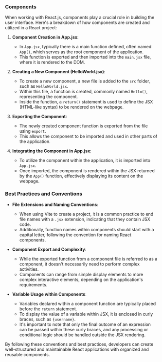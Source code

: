 ### Components

When working with React.js, components play a crucial role in building the user interface. Here's a breakdown of how components are created and utilized in a React project:

1. **Component Creation in App.jsx**:
   - In `App.jsx`, typically there is a main function defined, often named `App()`, which serves as the root component of the application.
   - This function is exported and then imported into the `main.jsx` file, where it is rendered to the DOM.

2. **Creating a New Component (HelloWorld.jsx)**:
   - To create a new component, a new file is added to the `src` folder, such as `HelloWorld.jsx`.
   - Within this file, a function is created, commonly named `Hello()`, representing the component.
   - Inside the function, a `return()` statement is used to define the JSX (HTML-like syntax) to be rendered on the webpage.

3. **Exporting the Component**:
   - The newly created component function is exported from the file using `export`.
   - This allows the component to be imported and used in other parts of the application.

4. **Integrating the Component in App.jsx**:
   - To utilize the component within the application, it is imported into `App.jsx`.
   - Once imported, the component is rendered within the JSX returned by the `App()` function, effectively displaying its content on the webpage.

### Best Practices and Conventions

- **File Extensions and Naming Conventions**:
  - When using Vite to create a project, it is a common practice to end file names with a `.jsx` extension, indicating that they contain JSX code.
  - Additionally, function names within components should start with a capital letter, following the convention for naming React components.

- **Component Export and Complexity**:
  - While the exported function from a component file is referred to as a component, it doesn't necessarily need to perform complex activities.
  - Components can range from simple display elements to more complex interactive elements, depending on the application's requirements.

- **Variable Usage within Components**:
  - Variables declared within a component function are typically placed before the `return` statement.
  - To display the value of a variable within JSX, it is enclosed in curly braces, such as `{username}`.
  - It's important to note that only the final outcome of an expression can be passed within these curly braces, and any processing or conditional logic should be handled outside the JSX rendering.

By following these conventions and best practices, developers can create well-structured and maintainable React applications with organized and reusable components.